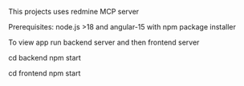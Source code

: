 This projects uses redmine MCP server 

Prerequisites: node.js >18 and angular-15 with npm package installer 

To view app run backend server and then frontend server

cd backend
npm start

cd frontend
npm start
